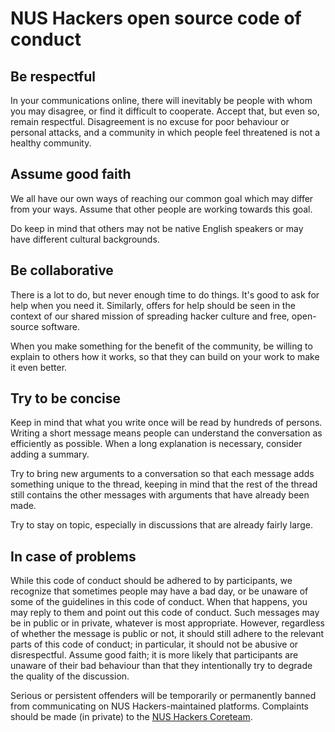 # NUS Hackers open source code of conduct

## Be respectful

In your communications online, there will inevitably be people with whom you may disagree, or find
it difficult to cooperate. Accept that, but even so, remain respectful. Disagreement is no excuse
for poor behaviour or personal attacks, and a community in which people feel threatened is not a
healthy community.

## Assume good faith

We all have our own ways of reaching our common goal which may differ from your ways. Assume that
other people are working towards this goal.

Do keep in mind that others may not be native English speakers or may have different cultural
backgrounds.

## Be collaborative

There is a lot to do, but never enough time to do things. It's good to ask for help when you need
it. Similarly, offers for help should be seen in the context of our shared mission of spreading
hacker culture and free, open-source software.

When you make something for the benefit of the community, be willing to explain to others how it
works, so that they can build on your work to make it even better.

## Try to be concise

Keep in mind that what you write once will be read by hundreds of persons. Writing a short message
means people can understand the conversation as efficiently as possible. When a long explanation is
necessary, consider adding a summary.

Try to bring new arguments to a conversation so that each message adds something unique to the
thread, keeping in mind that the rest of the thread still contains the other messages with
arguments that have already been made.

Try to stay on topic, especially in discussions that are already fairly large.

## In case of problems

While this code of conduct should be adhered to by participants, we recognize that sometimes people
may have a bad day, or be unaware of some of the guidelines in this code of conduct. When that
happens, you may reply to them and point out this code of conduct. Such messages may be in public
or in private, whatever is most appropriate. However, regardless of whether the message is public
or not, it should still adhere to the relevant parts of this code of conduct; in particular, it
should not be abusive or disrespectful. Assume good faith; it is more likely that participants are
unaware of their bad behaviour than that they intentionally try to degrade the quality of the
discussion.

Serious or persistent offenders will be temporarily or permanently banned from communicating on NUS
Hackers-maintained platforms. Complaints should be made (in private) to the [NUS Hackers
Coreteam](https://www.nushackers.org/contact).
